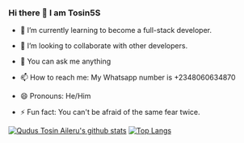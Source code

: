 ### Hi there 👋 I am Tosin5S

- 🌱 I’m currently learning to become a full-stack developer.

- 👯 I’m looking to collaborate with other developers.

- 💬 You can ask me anything

- 📫 How to reach me: My Whatsapp number is +2348060634870

- 😄 Pronouns: He/Him

- ⚡ Fun fact: You can't be afraid of the same fear twice.

[![Qudus Tosin Aileru's github stats](https://github-readme-stats.vercel.app/api?username=Tosin5S&theme=radical)](https://github.com/anuraghazra/github-readme-stats)
[![Top Langs](https://github-readme-stats.vercel.app/api/top-langs/?username=Tosin5S&layout=compact&theme=radical)](https://github.com/anuraghazra/github-readme-stats)
